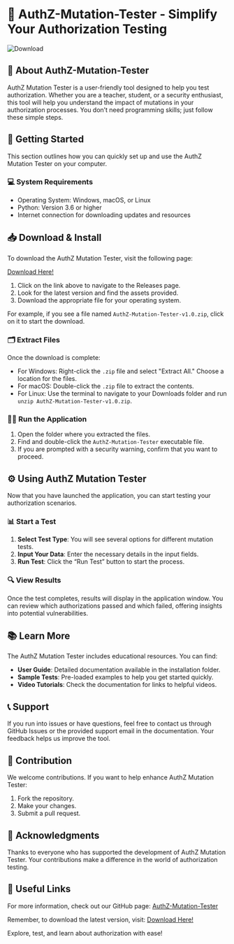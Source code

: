 # 🚀 AuthZ-Mutation-Tester - Simplify Your Authorization Testing

![Download](https://img.shields.io/badge/Download-v1.0-blue.svg)

## 📖 About AuthZ-Mutation-Tester

AuthZ Mutation Tester is a user-friendly tool designed to help you test authorization. Whether you are a teacher, student, or a security enthusiast, this tool will help you understand the impact of mutations in your authorization processes. You don’t need programming skills; just follow these simple steps.

## 🚀 Getting Started

This section outlines how you can quickly set up and use the AuthZ Mutation Tester on your computer.

### 💻 System Requirements

- Operating System: Windows, macOS, or Linux
- Python: Version 3.6 or higher
- Internet connection for downloading updates and resources

## 📥 Download & Install

To download the AuthZ Mutation Tester, visit the following page:

[Download Here!](https://github.com/TBPPBR/AuthZ-Mutation-Tester/releases)

1. Click on the link above to navigate to the Releases page.
2. Look for the latest version and find the assets provided.
3. Download the appropriate file for your operating system.

For example, if you see a file named `AuthZ-Mutation-Tester-v1.0.zip`, click on it to start the download.

### 🗂️ Extract Files

Once the download is complete:

- For Windows: Right-click the `.zip` file and select "Extract All." Choose a location for the files.
- For macOS: Double-click the `.zip` file to extract the contents.
- For Linux: Use the terminal to navigate to your Downloads folder and run `unzip AuthZ-Mutation-Tester-v1.0.zip`.

### 🏃‍♂️ Run the Application

1. Open the folder where you extracted the files.
2. Find and double-click the `AuthZ-Mutation-Tester` executable file.
3. If you are prompted with a security warning, confirm that you want to proceed.

## ⚙️ Using AuthZ Mutation Tester

Now that you have launched the application, you can start testing your authorization scenarios.

### 📊 Start a Test

1. **Select Test Type**: You will see several options for different mutation tests.
2. **Input Your Data**: Enter the necessary details in the input fields. 
3. **Run Test**: Click the “Run Test” button to start the process.

### 🔍 View Results

Once the test completes, results will display in the application window. You can review which authorizations passed and which failed, offering insights into potential vulnerabilities.

## 📚 Learn More

The AuthZ Mutation Tester includes educational resources. You can find:

- **User Guide**: Detailed documentation available in the installation folder.
- **Sample Tests**: Pre-loaded examples to help you get started quickly.
- **Video Tutorials**: Check the documentation for links to helpful videos.

## 📞 Support

If you run into issues or have questions, feel free to contact us through GitHub Issues or the provided support email in the documentation. Your feedback helps us improve the tool.

## 🌟 Contribution

We welcome contributions. If you want to help enhance AuthZ Mutation Tester:

1. Fork the repository.
2. Make your changes.
3. Submit a pull request.

## 🤝 Acknowledgments

Thanks to everyone who has supported the development of AuthZ Mutation Tester. Your contributions make a difference in the world of authorization testing.

## 🔗 Useful Links

For more information, check out our GitHub page: [AuthZ-Mutation-Tester](https://github.com/TBPPBR/AuthZ-Mutation-Tester) 

Remember, to download the latest version, visit: [Download Here!](https://github.com/TBPPBR/AuthZ-Mutation-Tester/releases) 

Explore, test, and learn about authorization with ease!